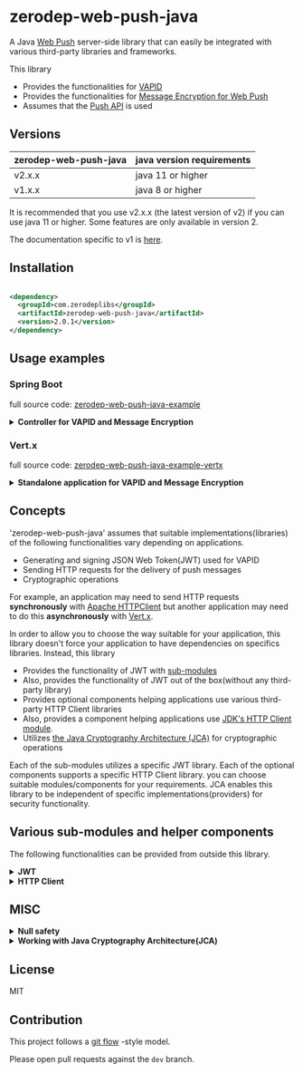 # zerodep-web-push-java

A Java [Web Push](https://datatracker.ietf.org/doc/html/rfc8030) server-side library that can easily
be integrated with various third-party libraries and frameworks.

This library

- Provides the functionalities for [VAPID](https://datatracker.ietf.org/doc/html/rfc8292)
- Provides the functionalities
  for [Message Encryption for Web Push](https://datatracker.ietf.org/doc/html/rfc8291)
- Assumes that the [Push API](https://www.w3.org/TR/push-api/) is used

## Versions

| zerodep-web-push-java | java version requirements |
|-----------------------|---------------------------|
| v2.x.x                | java 11 or higher         |
| v1.x.x                | java 8 or higher          |

It is recommended that you use v2.x.x (the latest version of v2) if you can use java 11 or higher.
Some features are only available in version 2.

The documentation specific to v1 is [here](https://github.com/st-user/zerodep-web-push-java/tree/main-v1).


## Installation

``` xml

<dependency>
  <groupId>com.zerodeplibs</groupId>
  <artifactId>zerodep-web-push-java</artifactId>
  <version>2.0.1</version>
</dependency>

```

## Usage examples

### Spring Boot

full source
code: [zerodep-web-push-java-example](https://github.com/st-user/zerodep-web-push-java-example)

<details>
    <summary><b>Controller for VAPID and Message Encryption</b></summary>

``` java

@Component
public class MyComponents {

    /**
     * In this example, we read a key pair for VAPID
     * from a PEM formatted file on the file system.
     * <p>
     * You can extract key pairs from various sources:
     * '.der' file(binary content), an octet sequence stored in a database and so on.
     * For more information, please see the javadoc of PrivateKeySources and PublicKeySources.
     */
    @Bean
    public VAPIDKeyPair vaidKeyPair(
        @Value("${private.key.file.path}") String privateKeyFilePath,
        @Value("${public.key.file.path}") String publicKeyFilePath) throws IOException {

        return VAPIDKeyPairs.of(
            PrivateKeySources.ofPEMFile(new File(privateKeyFilePath).toPath()),
            PublicKeySources.ofPEMFile(new File(publicKeyFilePath).toPath())

            /*
             * If you want to make your own VAPIDJWTGenerator,
             * the project for its sub-modules is a good example.
             * For more information, please consult the source codes on https://github.com/st-user/zerodep-web-push-java-ext-jwt
             */

            // (privateKey, publicKey) -> new MyOwnVAPIDJWTGenerator(privateKey)
        );
    }
}

@SpringBootApplication
@RestController
public class BasicExample {

    /**
     * @see org.example.Bean
     */
    @Autowired
    private VAPIDKeyPair vapidKeyPair;

    /**
     * # Step 1.
     * Sends the public key to user agents.
     * <p>
     * The user agents create a push subscription with this public key.
     */
    @GetMapping("/getPublicKey")
    public byte[] getPublicKey() {
        return vapidKeyPair.extractPublicKeyInUncompressedForm();
    }

    /**
     * # Step 2.
     * Obtains push subscriptions from user agents.
     * <p>
     * The application server(this application) requests the delivery of push messages with these subscriptions.
     */
    @PostMapping("/subscribe")
    public void subscribe(@RequestBody PushSubscription subscription) {
        this.saveSubscriptionToStorage(subscription);
    }

    /**
     * # Step 3.
     * Requests the delivery of push messages.
     * <p>
     * In this example, for simplicity and testability, we use an HTTP endpoint for this purpose.
     * However, in real applications, this feature doesn't have to be provided as an HTTP endpoint.
     */
    @PostMapping("/sendMessage")
    public ResponseEntity<String> sendMessage(@RequestBody MyMessage myMessage)
        throws IOException, InterruptedException {

        String message = myMessage.getMessage();

        HttpClient httpClient = HttpClient.newBuilder().build();
        for (PushSubscription subscription : getSubscriptionsFromStorage()) {

            HttpRequest request = StandardHttpClientRequestPreparer.getBuilder()
                .pushSubscription(subscription)
                .vapidJWTExpiresAfter(15, TimeUnit.MINUTES)
                .vapidJWTSubject("mailto:example@example.com")
                .pushMessage(message)
                .ttl(1, TimeUnit.HOURS)
                .urgencyLow()
                .topic("MyTopic")
                .build(vapidKeyPair)
                .toRequest();

            // In this example, we send push messages in simple text format.
            // You can also send them in JSON format as follows:
            //
            // ObjectMapper objectMapper = (Create a new one or get from the DI container.)
            // ....
            // .pushMessage(objectMapper.writeValueAsBytes(objectForJson))
            // ....

            HttpResponse<String> httpResponse =
                httpClient.send(request, HttpResponse.BodyHandlers.ofString());
            logger.info(String.format("[Http Client] status code: %d", httpResponse.statusCode()));
            // 201 Created : Success!
            // 410 Gone : The subscription is no longer valid.
            // etc...
            // for more information, see the useful link below:
            // [Response from push service - The Web Push Protocol ](https://developers.google.com/web/fundamentals/push-notifications/web-push-protocol)
        }

        return ResponseEntity.ok()
            .header(HttpHeaders.CONTENT_TYPE, MediaType.TEXT_PLAIN_VALUE)
            .body("The message has been processed.");
    }

    ... Omitted for simplicity.

}

```

</details>

### Vert.x

full source
code: [zerodep-web-push-java-example-vertx](https://github.com/st-user/zerodep-web-push-java-example-vertx)

<details>
    <summary><b>Standalone application for VAPID and Message Encryption</b></summary>

``` java

public class Example {

    /**
     * In this example, we read a key pair for VAPID
     * from a PEM formatted file on the file system.
     * <p>
     * You can extract key pairs from various sources:
     * '.der' file(binary content), an octet sequence stored in a database and so on.
     * For more information, please see the javadoc of PrivateKeySources and PublicKeySources.
     */
    private static VAPIDKeyPair createVAPIDKeyPair(Vertx vertx) throws IOException {
        return VAPIDKeyPairs.of(
            PrivateKeySources.ofPEMFile(new File("./.keys/my-private_pkcs8.pem").toPath()),
            PublicKeySources.ofPEMFile(new File("./.keys/my-pub.pem").toPath()),
            new VertxVAPIDJWTGeneratorFactory(() -> vertx));
    }

    public static void main(String[] args) throws IOException {

        Vertx vertx = Vertx.vertx();
        WebClient client = WebClient.create(vertx);
        Router router = Router.router(vertx);
        router.route().handler(BodyHandler.create());

        VAPIDKeyPair vapidKeyPair = createVAPIDKeyPair(vertx);
        MockSubscriptionStorage mockStorage = new MockSubscriptionStorage();

        /*
         * # Step 1.
         * Sends the public key to user agents.
         *
         * The user agents create a push subscription with this public key.
         */
        router
            .get("/getPublicKey")
            .handler(ctx ->
                ctx.response()
                    .putHeader("Content-Type", "application/octet-stream")
                    .end(Buffer.buffer(vapidKeyPair.extractPublicKeyInUncompressedForm()))
            );

        /*
         * # Step 2.
         * Obtains push subscriptions from user agents.
         *
         * The application server(this application) requests the delivery of push messages with these subscriptions.
         */
        router
            .post("/subscribe")
            .handler(ctx -> {

                PushSubscription subscription =
                    ctx.getBodyAsJson().mapTo(PushSubscription.class);
                mockStorage.saveSubscriptionToStorage(subscription);

                ctx.response().end();
            });

        /*
         * # Step 3.
         * Requests the delivery of push messages.
         *
         * In this example, for simplicity and testability, we use an HTTP endpoint for this purpose.
         * However, in real applications, this feature doesn't have to be provided as an HTTP endpoint.
         */
        router
            .post("/sendMessage")
            .handler(ctx -> {

                String message = ctx.getBodyAsJson().getString("message");
                vertx.getOrCreateContext().put("messageToSend", new SampleMessageData(message));

                ExamplePushMessageDeliveryRequestProcessor processor =
                    new ExamplePushMessageDeliveryRequestProcessor(
                        vertx,
                        client,
                        vapidKeyPair,
                        mockStorage.getSubscriptionsFromStorage()
                    );
                processor.start();

                ctx.response()
                    .putHeader("Content-Type", "text/plain")
                    .end("Started sending notifications.");
            });

        router.route("/*").handler(StaticHandler.create());

        vertx.createHttpServer().requestHandler(router).listen(8080, res -> {
            System.out.println("Vert.x HTTP server started.");
        });
    }

    /**
     * Sends HTTP requests to push services to request the delivery of push messages.
     * <p>
     * This class utilizes:
     * <ul>
     * <li>{@link Vertx#executeBlocking(Handler, Handler)} for the JWT creation and the message encryption.</li>
     * <li>{@link WebClient} for sending HTTP request asynchronously.</li>
     * </ul>
     */
    static class ExamplePushMessageDeliveryRequestProcessor {

        private final Vertx vertx;
        private final WebClient client;
        private final VAPIDKeyPair vapidKeyPair;
        private final List<PushSubscription> targetSubscriptions;

        private final int requestIntervalMillis;
        private final int connectionTimeoutMillis;

        ExamplePushMessageDeliveryRequestProcessor(
            Vertx vertx,
            WebClient client,
            VAPIDKeyPair vapidKeyPair,
            Collection<PushSubscription> targetSubscriptions) {

            this.vertx = vertx;
            this.client = client;
            this.vapidKeyPair = vapidKeyPair;
            this.targetSubscriptions = targetSubscriptions.stream().collect(Collectors.toList());
            this.requestIntervalMillis = 100;
            this.connectionTimeoutMillis = 10_000;
        }

        void start() {
            startInternal(0);
        }

        private void startInternal(int currentIndex) {

            PushSubscription subscription = targetSubscriptions.get(currentIndex);
            SampleMessageData messageData = vertx.getOrCreateContext().get("messageToSend");

            vertx.executeBlocking(promise -> {

                // In some circumstances, the JWT creation and the message encryption
                // may be considered "blocking" operations.
                //
                // On the author's environment, the JWT creation takes about 0.7ms
                // and the message encryption takes about 1.7ms.
                //
                // reference: https://vertx.io/docs/vertx-core/java/#golden_rule

                VertxWebClientRequestPreparer requestPreparer =
                    VertxWebClientRequestPreparer.getBuilder()
                        .pushSubscription(subscription)
                        .vapidJWTExpiresAfter(15, TimeUnit.MINUTES)
                        .vapidJWTSubject("mailto:example@example.com")
                        .pushMessage(messageData.getMessage())
                        .ttl(1, TimeUnit.HOURS)
                        .urgencyNormal()
                        .topic("MyTopic")
                        .build(vapidKeyPair);

                promise.complete(requestPreparer);

            }, res -> {

                VertxWebClientRequestPreparer requestPreparer =
                    (VertxWebClientRequestPreparer) res.result();
                requestPreparer.sendBuffer(
                    client,
                    req -> req.timeout(connectionTimeoutMillis),
                    httpResponseAsyncResult -> {

                        HttpResponse<Buffer> result = httpResponseAsyncResult.result();
                        System.out.println(
                            String.format("status code: %d", result.statusCode()));
                        // 201 Created : Success!
                        // 410 Gone : The subscription is no longer valid.
                        // etc...
                        // for more information, see the useful link below:
                        // [Response from push service - The Web Push Protocol ](https://developers.google.com/web/fundamentals/push-notifications/web-push-protocol)

                    }
                );

            });

            if (currentIndex == targetSubscriptions.size() - 1) {
                return;
            }

            // In order to avoid wasting bandwidth,
            // we send HTTP requests at some intervals.
            vertx.setTimer(requestIntervalMillis, id -> startInternal(currentIndex + 1));
        }
    }
    
    ... Omitted for simplicity.
    
}

```

</details>

## Concepts

'zerodep-web-push-java' assumes that suitable implementations(libraries) of the following
functionalities vary depending on applications.

- Generating and signing JSON Web Token(JWT) used for VAPID
- Sending HTTP requests for the delivery of push messages
- Cryptographic operations

For example, an application may need to send HTTP requests **synchronously**
with [Apache HTTPClient](https://hc.apache.org/httpcomponents-client-5.1.x/) but another application
may need to do this **asynchronously** with [Vert.x](https://vertx.io/docs/vertx-web-client/java/).

In order to allow you to choose the way suitable for your application, this library doesn't force
your application to have dependencies on specifics libraries. Instead, this library

- Provides the functionality of JWT with [sub-modules](https://github.com/st-user/zerodep-web-push-java-ext-jwt)
- Also, provides the functionality of JWT out of the box(without any third-party library)
- Provides optional components helping applications use various third-party HTTP Client libraries
- Also, provides a component helping applications use [JDK's HTTP Client module](https://docs.oracle.com/en/java/javase/11/docs/api/java.net.http/java/net/http/HttpClient.html).
- Utilizes
  [the Java Cryptography Architecture (JCA)](https://docs.oracle.com/javase/8/docs/technotes/guides/security/crypto/CryptoSpec.html)
  for cryptographic operations

Each of the sub-modules utilizes a specific JWT library. Each of the optional components supports a
specific HTTP Client library. you can choose suitable modules/components for your requirements. JCA
enables this library to be independent of specific implementations(providers) for security
functionality.

## Various sub-modules and helper components

The following functionalities can be provided from outside this library.

<details>
    <summary><b>JWT</b></summary>

JWT libraries are used to generate JSON Web Token (JWT)
for [VAPID](https://datatracker.ietf.org/doc/html/rfc8292).

Sub-modules for this functionality are available
from [zerodep-web-push-java-ext-jwt](https://github.com/st-user/zerodep-web-push-java-ext-jwt).

</details>

<details>
    <summary><b>HTTP Client</b></summary>

Application servers need to send HTTP requests to push services in order to request the delivery of
push messages. Helper components for this functionality are available from
the `com.zerodeplibs.webpush.httpclient` package. One of them
utilizes [JDK's HTTP Client module](https://docs.oracle.com/en/java/javase/11/docs/api/java.net.http/java/net/http/HttpClient.html)
.
The others utilize third-party HTTP Client libraries. Supported third-party libraries are listed
below.

- [OkHttp](https://square.github.io/okhttp/)

  Version 4.9.0 or higher. The latest version is recommended.

- [Apache HTTPClient](https://hc.apache.org/httpcomponents-client-5.1.x/)

  Version 5.1 or higher. The latest version is recommended.

- [Eclipse Jetty Client Libraries](https://www.eclipse.org/jetty/documentation/jetty-11/programming-guide/index.html#pg-client)

    - Jetty 9: 9.4.33.v20201020 or higher.
    - Jetty 10: 10.0.0 or higher.
    - Jetty 11: 11.0.0 or higher.

  The latest versions are recommended.

- [Vert.x Web Client](https://vertx.io/docs/vertx-web-client/java/)

    - Vert.x 3: 3.9.2 or higher.
    - Vert.x 4: 4.0.0 or higher.

  The latest versions are recommended.

</details>

## MISC

<details>
    <summary><b>Null safety</b></summary>

The public methods and constructors of this library do not accept `null`s and do not return `null`s.
They throw an `Exception` when a null reference is passed. Some methods
return `java.util.Optional.empty()` when they need to indicate that the value does not exist.

The exceptions are:

- `com.zerodeplibs.webpush.PushSubscription.java`. This is the server-side representation
  of [push subscription](https://www.w3.org/TR/push-api/#push-subscription).
- The methods of `Exception`. For example, their `getCause()` can return null.

</details>


<details>
    <summary><b>Working with Java Cryptography Architecture(JCA)</b></summary>

This library
uses [the Java Cryptography Architecture (JCA)](https://docs.oracle.com/javase/8/docs/technotes/guides/security/crypto/CryptoSpec.html)
API for cryptographic operations. The algorithms used by this library are listed below.

``` java
java.security.SecureRandom
java.security.KeyFactory.getInstance("EC") 
java.security.KeyPairGenerator.getInstance("EC") // curve: secp256r1
java.security.Signature.getInstance("SHA256withECDSA")
javax.crypto.KeyAgreement.getInstance("ECDH")
javax.crypto.Mac.getInstance("HmacSHA256") 
javax.crypto.Cipher.getInstance("AES/GCM/NoPadding")
```

By default, the providers shipped with the JDK will be used(e.g. `SunEC` and `SunJCE`).

Of course, any provider that supports these algorithms is available(
e.g. [Bouncy Castle](https://bouncycastle.org/)). This is because 'zerodep-web-push-java' has no
dependencies on any specific provider.

</details>

## License

MIT

## Contribution

This project follows a [git flow](https://nvie.com/posts/a-successful-git-branching-model/) -style
model.

Please open pull requests against the `dev` branch.
